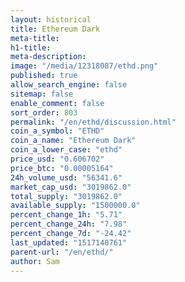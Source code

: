 ```yaml
---
layout: historical
title: Ethereum Dark
meta-title: 
h1-title: 
meta-description: 
image: "/media/12318087/ethd.png"
published: true
allow_search_engine: false
sitemap: false
enable_comment: false
sort_order: 803
permalink: "/en/ethd/discussion.html"
coin_a_symbol: "ETHD"
coin_a_name: "Ethereum Dark"
coin_a_lower_case: "ethd"
price_usd: "0.606702"
price_btc: "0.00005164"
24h_volume_usd: "56341.6"
market_cap_usd: "3019862.0"
total_supply: "3019862.0"
available_supply: "1500000.0"
percent_change_1h: "5.71"
percent_change_24h: "7.98"
percent_change_7d: "-24.42"
last_updated: "1517140761"
parent-url: "/en/ethd/"
author: Sam
---
```


